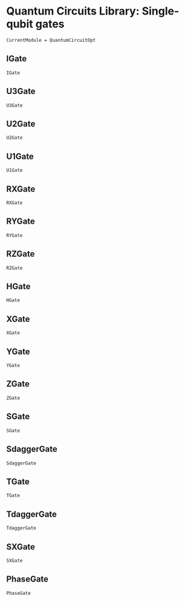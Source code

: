 # Quantum Circuits Library: Single-qubit gates 

```@meta
CurrentModule = QuantumCircuitOpt
```

## IGate
```@docs
IGate
```
## U3Gate
```@docs
U3Gate
```
## U2Gate
```@docs
U2Gate
```
## U1Gate
```@docs
U1Gate
```
## RXGate
```@docs
RXGate
```
## RYGate
```@docs
RYGate
```
## RZGate
```@docs
RZGate
```
## HGate
```@docs
HGate
```
## XGate
```@docs
XGate
```
## YGate
```@docs
YGate
```
## ZGate
```@docs
ZGate
```
## SGate
```@docs
SGate
```
## SdaggerGate
```@docs
SdaggerGate
```
## TGate
```@docs
TGate
```
## TdaggerGate
```@docs
TdaggerGate
```
## SXGate
```@docs
SXGate
```
## PhaseGate
```@docs
PhaseGate
```